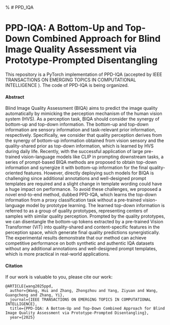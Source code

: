 % # PPD_IQA

# PPD-IQA: A Bottom-Up and Top-Down Combined Approach for Blind Image Quality Assessment via Prototype-Prompted Disentangling

This repository is a PyTorch implementation of PPD-IQA (accepted by IEEE TRANSACTIONS ON EMERGING TOPICS IN COMPUTATIONAL INTELLIGENCE ). The code of PPD-IQA is being organized.

#### Abstract
Blind Image Quality Assessment (BIQA) aims to predict the image quality automatically by mimicking the perception mechanism of the human vision system (HVS). As a perception task, BIQA should consider the synergy of bottom-up and top-down information. The bottom-up and top-down information are sensory information and task-relevant prior information, respectively. Specifically, we consider that quality perception derives from the synergy of bottom-up information obtained from vision sensory and the quality-shared prior as top-down information, which is learned by HVS during daily life. Recently, with the successful application of large pre-trained vision-language models like CLIP in prompting downstream tasks, a series of prompt-based BIQA methods are proposed to obtain top-down information and synergize it with bottom-up information for the final quality-oriented features. However, directly deploying such models for BIQA is challenging since additional annotations and well-designed prompt templates are required and a slight change in template wording could have a huge impact on performance. To avoid these challenges, we proposed a novel end-to-end method, dubbed PPD-IQA, which learns the top-down information from a proxy classification task without a pre-trained vision-language model by prototype learning. The learned top-down information is referred to as a group of quality prototypes, representing centers of samples with similar quality perception. Prompted by the quality prototypes, we can disentangle the bottom-up tokens extracted by a pre-trained Vision Transformer (ViT) into quality-shared and content-specific features in the perception space, which generate final quality predictions synergistically. The experimental results demonstrate that our method can achieve competitive performance on both synthetic and authentic IQA datasets without any additional annotations and well-designed prompt templates, which is more practical in real-world applications.




#### Citation
If our work is valuable to you, please cite our work:
```
@ARTICLE{wang2025ppd,
  author={Wang, Hui and Zhang, Zhongzhou and Yang, Ziyuan and Wang, Guangcheng and Zhang, Yi},
  journal={IEEE TRANSACTIONS ON EMERGING TOPICS IN COMPUTATIONAL INTELLIGENCE}, 
  title={PPD-IQA: A Bottom-Up and Top-Down Combined Approach for Blind Image Quality Assessment via Prototype-Prompted Disentangling}, 
  year={2025}
```
